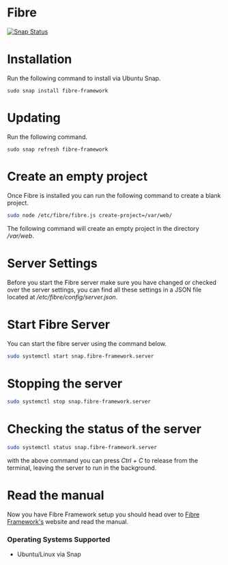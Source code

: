# Fibre

[![Snap Status](https://build.snapcraft.io/badge/Fibre-Framework/fibre.svg)](https://build.snapcraft.io/user/Fibre-Framework/fibre)

# Installation

Run the following command to install via Ubuntu Snap.

```
sudo snap install fibre-framework
```

# Updating

Run the following command.

```
sudo snap refresh fibre-framework
```

# Create an empty project

Once Fibre is installed you can run the following command to create a blank project.

```bash
sudo node /etc/fibre/fibre.js create-project=/var/web/
```

The following command will create an empty project in the directory */var/web*.

# Server Settings
Before you start the Fibre server make sure you have changed or checked over the server settings, you can find all these settings in a JSON file located at */etc/fibre/config/server.json*.

# Start Fibre Server

You can start the fibre server using the command below.

```bash
sudo systemctl start snap.fibre-framework.server
```

# Stopping the server

```bash
sudo systemctl stop snap.fibre-framework.server
```

# Checking the status of the server

```bash
sudo systemctl status snap.fibre-framework.server
```

with the above command you can press *Ctrl + C* to release from the terminal, leaving the server to run in the background.

# Read the manual
Now you have Fibre Framework setup you should head over to [Fibre Framework's](http://fibreframework.com/) website and read the manual.

### Operating Systems Supported
* Ubuntu/Linux via Snap